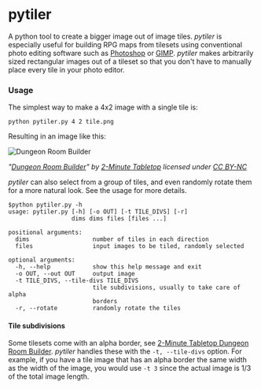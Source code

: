 # pytiler

A python tool to create a bigger image out of image tiles. *pytiler* is especially useful for building RPG maps from tilesets using conventional photo editing software such as [Photoshop](https://www.adobe.com/products/photoshop.html) or [GIMP](https://www.gimp.org/).
*pytiler* makes arbitrarily sized rectangular images out of a tileset so that you don't have to manually place every tile in your photo editor.

### Usage

The simplest way to make a 4x2 image with a single tile is:

`python pytiler.py 4 2 tile.png`

Resulting in an image like this:

![Dungeon Room Builder](/4x2.example.png "Copyright 2-Minute Tabletop")

*"[Dungeon Room Builder](/4x2.example.png)" by
[2-Minute Tabletop](https://2minutetabletop.com) licensed under
[CC BY-NC](https://creativecommons.org/licenses/by-nc/4.0/)*

*pytiler* can also select from a group of tiles, and even randomly rotate them for a more natural look. See the usage for more details.

```
$python pytiler.py -h
usage: pytiler.py [-h] [-o OUT] [-t TILE_DIVS] [-r]
                  dims dims files [files ...]

positional arguments:
  dims                  number of tiles in each direction
  files                 input images to be tiled, randomly selected

optional arguments:
  -h, --help            show this help message and exit
  -o OUT, --out OUT     output image
  -t TILE_DIVS, --tile-divs TILE_DIVS
                        tile subdivisions, usually to take care of alpha
                        borders
  -r, --rotate          randomly rotate the tiles
```

#### Tile subdivisions
Some tilesets come with an alpha border, see [2-Minute Tabletop Dungeon Room Builder](https://2minutetabletop.com/gallery/dungeon-room-builder/). *pytiler* handles these with the `-t, --tile-divs` option. For example, if you have a tile image that has an alpha border the same width as the width of the image, you would use `-t 3` since the actual image is 1/3 of the total image length.
